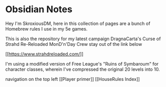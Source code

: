 # Obsidian Notes

Hey I'm SkroxiousDM, here in this collection of pages are a bunch of Homebrew rules I use in my 5e games.

This is also the repository for my latest campaign DragnaCarta's Curse of Strahd Re-Reloaded 
MonD'n'Day Crew stay out of the link below

[[https://www.strahdreloaded.com/]]

I'm using a modified version of Free League's "Ruins of Symbaroum" for character classes, wherein I've compressed the original 20 levels into 10.

navigation on the top left
[[Player primer]]
[[HouseRules Index]]
